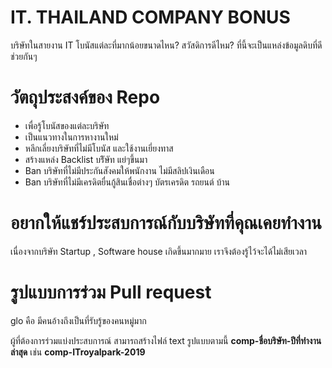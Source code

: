 #  IT. THAILAND COMPANY BONUS
บริษัทในสายงาน IT  โบนัสแต่ละที่มากน้อยขนาดไหน? สวัสดิการดีไหม? ที่นี้จะเป็นแหล่งข้อมูลดิบที่ดี ช่วยกันๆ

# วัตถุประสงค์ของ Repo
- เพื่อรู้โบนัสของแต่ละบริษัท
- เป็นแนวทางในการหางานใหม่
- หลีกเลี่ยงบริษัทที่ไม่มีโบนัส และใช้งานเยี่ยงทาส
- สร้างแหล่ง Backlist บริัษัท แย่ๆขึ้นมา
- Ban บริษัทที่ไม่มีประกันสังคมให้พนักงาน  ไม่มีสลิปเงินเดือน 
- Ban บริษัทที่ไม่มีเครดิตยื่นกู้สินเชื่อต่างๆ บัตรเครดิต รถยนต์ บ้าน
 
# อยากให้แชร์ประสบการณ์กับบริษัทที่คุณเคยทำงาน 
เนื่องจากบริษัท Startup  , Software house เกิดขึ้นมากมาย เราจึงต้องรู้ไว้จะได้ไม่เสียเวลา

# รูปแบบการร่วม Pull request
glo คือ มีคนอ้างถึงเป็นที่รับรู้ของคนหมู่มาก

ผู้ที่ต้องการร่วมแบ่งประสบการณ์ สามารถสร้างไฟล์ text รูปแบบตามนี้
**comp-ชื่อบริษัท-ปีที่ทำงานล่าสุด** เช่น **comp-ITroyalpark-2019**

